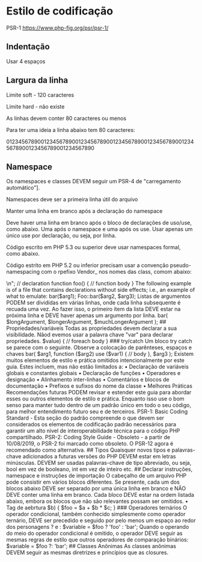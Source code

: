 # Estilo de codificação

PSR-1
https://www.php-fig.org/psr/psr-1/

## Indentação

Usar 4 espaços

## Largura da linha

Limite soft - 120 caracteres

Limite hard - não existe

As linhas devem conter 80 caracteres ou menos

Para ter uma ideia a linha abaixo tem 80 caracteres:

0123456789001234567890012345678900123456789001234567890012345678900123456789001234567890

## Namespace

Os namespaces e classes DEVEM seguir um PSR-4 de "carregamento automático"].

Namespaces deve ser a primeira linha útil do arquivo

Manter uma linha em branco após a declaração do namespace

Deve haver uma linha em branco após o bloco de declarações de uso/use, como abaixo. 
Uma após o namespace e uma após os use. 
Usar apenas um único use por declaração, ou seja, por linha.

Código escrito em PHP 5.3 ou superior deve usar namespaces formal, como abaixo.

Código estrito em PHP 5.2 ou inferior precisam usar a convenção pseudo-namespacing com o rpefixo Vendor_ nos nomes das class, comom abaixo:

<?php
// PHP 5.2.x and earlier:
class Vendor_Model_Foo
{
}

## Classes

O termo class refere-se a todas as classes, interfaces e traits.

Os nomes das classes DEVEM ser declarados em StudlyCaps ou CamelCase, como nos grandes frameworks PHP.
StudlyCaps rpecisa ser entendido como PascalCase. Pascal Case é a prática de escrever palavras compostas ou frases de modo que cada palavra ou abreviatura comece com uma letra maiúscula. Não utiliza espaços nem pontuação.

A chave de abertura da classe deve ter sua própria linha, após a linha de definição da calsse.
A chave de fechamento da classe também precisa ter sua própria linha e vir após o corpo da classe.

## Traits

A palavra-chave use usada dentro das classes para implementar traits DEVE ser declarada na próxima linha após a chave de abertura.

<?php

namespace Vendor\Package;

use Vendor\Package\FirstTrait;

class ClassName
{
    use FirstTrait;
}

Cada trait individual que é importado para uma classe DEVE ser incluído um por linha e cada inclusão DEVE ter sua própria declaração de importação de uso.

<?php

namespace Vendor\Package;

use Vendor\Package\FirstTrait;
use Vendor\Package\SecondTrait;
use Vendor\Package\ThirdTrait;

class ClassName
{
    use FirstTrait;
    use SecondTrait;
    use ThirdTrait;
}

### Extends e implements

Devem vir sempre na mesma linha do nome da classe

<?php
namespace Vendor\Package;

use FooInterface;
use BarClass as Bar;
use OtherVendor\OtherPackage\BazClass;

class Foo extends Bar implements FooInterface
{
    private $name;
    public $sex;
    protected $cpf;

    public function sampleMethod($a, $b = null)
    {
        if ($a === $b) {
            bar();
            return true;
        }
        return false;
    }

    final public static function bar()
    {
        //
    }
}

## Lista de implements

Listas de implements PODEM ser divididas em várias linhas, onde cada linha subsequente é recuada uma vez. Ao fazer isso, o primeiro item da lista DEVE estar na próxima linha e DEVE haver apenas uma interface por linha.

<?php
namespace Vendor\Package;

use FooClass;
use BarClass as Bar;
use OtherVendor\OtherPackage\BazClass;

class ClassName extends ParentClass implements
    \ArrayAccess,
    \Countable,
    \Serializable
{
    // constants, properties, methods
}

Cada classe deve vir em seu arquivo, ou seja, cada arquivo deve conter apenas uma única classe

Exemplo:

ClientController

A chave de abertura para a classe DEVE vir na próxima linha e a chave de fechamento DEVE vir na próxima linha após o corpo. Como na classe acima.

O aprêntese de abertura para métodos DEVE vir na próxima linha e o parêntese de fechamento DEVE vir na próxima linha após o corpo. Como nos métodos acima.

A visibilidade DEVE ser declarada em todas as propriedades e métodos; abstract e final DEVEM ser declarados antes da visibilidade nas propriedades e métodos; static DEVE ser declarado após a visibilidade.

As palavras-chave das estruturas de controle DEVEM ter um espaço após elas e antes das chaves (como no if acima); chamadas de métodos e funções NÃO DEVEM ter.

O parêntese de abertura para estruturas de controle DEVE ficar na mesma linha e o parêntese de fechamento DEVE vir na próxima linha após o corpo. Como acima, no if.
Evitar que blocos de código contíguo se tornem excessivamente longos.

Os parênteses de abertura para estruturas de controle NÃO DEVEM ter um espaço depois deles, e os parênteses de fechamento para estruturas de controle NÃO DEVEM ter um espaço antes. Como acima, no if ($a === $b).

Esta seção do padrão compreende o que deve ser considerado os elementos de codificação padrão necessários para garantir um alto nível de interoperabilidade técnica entre o código PHP compartilhado.


## Constantes de Classes

Precisam ser declaradas com todas em maiúsculas e palavras compostas separadas com sublinhado

Exemplos:

class Foo
{
    const VERSION = '1.0';
    const DATE_APPROVED = '2012-06-01';
}


## Métodos

Todas os métodos devem declarar a sua visibilidade.

Os nomes dos métodos NÃO DEVEM ser prefixados com um único sublinhado para indicar visibilidade protegida ou privada.

Os nomes dos métodos NÃO DEVEM ser declarados com um espaço após o nome do método. A chave de abertura DEVE vir em sua própria linha e a chave de fechamento DEVE vir na próxima linha seguinte ao corpo. NÃO DEVE haver um espaço após o parêntese de abertura, e NÃO DEVE haver um espaço antes do parêntese de fechamento.

    public function fooBarBaz($arg1, $arg2, $arg3 = [])
    {
        // method body
    }

Um arquivo DEVE declarar novos símbolos (classes, funções, constantes, etc.) e não causar nenhum outro efeito colateral, ou DEVE executar lógica com efeitos colaterais, mas NÃO DEVE fazer ambos.

A frase "efeitos colaterais" significa execução de lógica não diretamente relacionada à declaração de classes, funções, constantes, etc., apenas pela inclusão do arquivo.

"Efeitos colaterais" incluem, mas não estão limitados a: geração de saída, uso explícito de require ou include, conectar-se a serviços externos, modificar configurações INI, emitir erros ou exceções, modificar variáveis globais ou estáticas, ler ou gravar em um arquivo e em breve.

A seguir está um exemplo de um arquivo com declarações e efeitos colaterais; ou seja, um exemplo do que evitar:


<?php
// side effect: change ini settings
ini_set('error_reporting', E_ALL);

// side effect: loads a file
include "file.php";

// side effect: generates output
echo "<html>\n";

// declaration
function foo()
{
    // function body
}
The following example is of a file that contains declarations without side effects; i.e., an example of what to emulate:
<?php
// declaration
function foo()
{
    // function body
}

// conditional declaration is *not* a side effect
if (! function_exists('bar')) {
    function bar()
    {
        // function body
    }
}

A ideia é que, quando uma classe é carregada automaticamente, o estado do aplicativo não deve mudar. Qualquer código de modificação de estado (código que realmente executa) deve estar em um conjunto diferente de arquivos.

Isso o torna previsível e força você a manter sua lógica nos métodos de classe e implícita.

Lembre-se de que existem padrões de codificação, então as pessoas codificam em um estilo semelhante. O benefício em adotar um padrão de codificação é que sua base de código é autoconsistente e consistente com outros projetos que seguem as regras.

O PSR-1 segue em grande parte o que todos já estavam fazendo. Se você sentir a necessidade de executar a lógica no mesmo lugar onde uma classe é definida, é muito provável que haja um lugar ou abordagem melhor.

Por último ... não adote o PSR-1 apenas pelo. Se você tiver um motivo válido para não seguir as regras em determinados locais, quebre as regras. Eles não são leis. O bom senso reina supremo.

Fonte: Sou um dos contribuintes desse documento. (Tradução do Stackoverflow)

### Argumentos dos métodos

Na lista de argumentos, NÃO DEVE haver um espaço antes de cada vírgula e DEVE haver um espaço após cada vírgula.

Os argumentos do método com valores padrão DEVEM ir no final da lista de argumentos.

    public function foo($arg1, &$arg2, $arg3 = [])
    {
        // method body
    }

Listas de argumentos PODEM ser divididas em várias linhas, onde cada linha subsequente é recuada uma vez. Ao fazer isso, o primeiro item da lista DEVE estar na próxima linha e DEVE haver apenas um argumento por linha.

Quando a lista de argumentos é dividida em várias linhas, o parêntese de fechamento e a chave de abertura DEVEM ser colocados juntos em sua própria linha com um espaço entre eles.

    public function aVeryLongMethodName(
        ClassTypeHint $arg1,
        &$arg2,
        array $arg3 = []
    ) {
        // method body
    }

## abstract, final, and static

Quando presentes, o abstract e as declarações final DEVEM preceder a declaração de visibilidade.

Quando presente, a declaração static DEVE vir após a declaração de visibilidade.

<?php
namespace Vendor\Package;

abstract class ClassName
{
    protected static $foo;

    abstract protected function zim();

    final public static function bar()
    {
        // method body
    }
}

## Chamada de méodos e funções

Ao fazer uma chamada de método ou de função, NÃO DEVE haver um espaço entre o nome do método ou da função e o parêntese de abertura, NÃO DEVE haver um espaço após o parêntese de abertura e NÃO DEVE haver um espaço antes do parêntese de fechamento. Na lista de argumentos, NÃO DEVE haver um espaço antes de cada vírgula e DEVE haver um espaço após cada vírgula.

<?php
bar();
$foo->bar($arg1);
Foo::bar($arg2, $arg3);

Listas de argumentos PODEM ser divididas em várias linhas, onde cada linha subsequente é recuada uma vez. Ao fazer isso, o primeiro item da lista DEVE estar na próxima linha e DEVE haver apenas um argumento por linha.

<?php
$foo->bar(
    $longArgument,
    $longerArgument,
    $muchLongerArgument
);

## Propriedades/variáveis

Todas as propriedades devem declarar a sua visibilidade.

Nãod evemos usar a palavra chave "var" para declarar propriedades.

<?php

namespace Vendor\Package;

class ClassName
{
    public $foo = null;
    public static int $bar = 0;
}

NÃO DEVE haver mais de uma propriedade declarada por instrução, ou seja, somente uma propriedade por linha.

Os nomes das propriedades NÃO DEVEM ser prefixados com um único sublinhado para indicar visibilidade protegida ou privada.

Este guia evita intencionalmente qualquer recomendação sobre o uso de nomes de propriedade $StudlyCaps, $camelCase ou $under_score.
Qualquer convenção de nomenclatura usada DEVE ser aplicada de forma consistente dentro de um escopo razoável. Esse escopo pode ser no nível do fornecedor, no nível do pacote, no nível da classe ou no nível do método.

Se usar em um escopo a convenção camelCase use em todos os escopos a mesma convenção. A minha preferência é usar tanto para métodos quanto para propriedades o estilo camelCase, assim fica inclusive mais prático e é um estilo muito utilizado.

Exemplos:

private $myDate = '2021-01-22';


## Estruturas de controle

As regras gerais de estilo para estruturas de controle são as seguintes:
     • DEVE haver um espaço após a palavra-chave da estrutura de controle
     • NÃO DEVE haver um espaço após o parêntese de abertura
     • NÃO DEVE haver um espaço antes do parêntese de fechamento
     • DEVE haver um espaço entre o parêntese de fechamento e a chave de abertura
     • O corpo da estrutura DEVE ser indentado uma vez
     • A chave de fechamento DEVE estar na próxima linha após o corpo
O corpo de cada estrutura DEVE ser fechado por chaves. Isso padroniza a aparência das estruturas e reduz a probabilidade de introdução de erros à medida que novas linhas são adicionadas ao corpo.

### if, elseif, else

Uma estrutura if se parece com o seguinte. Observe a colocação de parênteses, espaços e colchetes; e que else e elseif estão na mesma linha que a chave de fechamento do corpo anterior.

<?php
if ($expr1) {
    // if body
} elseif ($expr2) {
    // elseif body
} else {
    // else body;
}

A palavra-chave elseif DEVE ser usada em vez de else se for assim que todas as palavras-chave de controle se parecem únicas.

### switch, case

Uma estrutura de switch se parece com a seguinte. Observe a colocação de parênteses, espaços e colchetes. A instrução case DEVE ser recuada uma vez a partir do switch, e a palavra-chave break (ou outra palavra-chave de terminação) DEVE ser recuada no mesmo nível do corpo do case. DEVE haver um comentário como // sem interrupção quando a falha for intencional em um corpo de caso não vazio.

<?php
switch ($expr) {
    case 0:
        echo 'First case, with a break';
        break;
    case 1:
        echo 'Second case, which falls through';
        // no break
    case 2:
    case 3:
    case 4:
        echo 'Third case, return instead of break';
        return;
    default:
        echo 'Default case';
        break;
}

### while, do while

Uma instrução while se parece com o seguinte. Observe a colocação de parênteses, espaços e chaves.

<?php
while ($expr) {
    // structure body
}

Da mesma forma, uma instrução do while se parece com o seguinte. Observe a colocação de parênteses, espaços e chaves.

<?php
do {
    // structure body;
} while ($expr);

### for

Uma instrução for se parece com o seguinte. Observe a colocação de parênteses, espaços e chaves.

<?php
for ($i = 0; $i < 10; $i++) {
    // for body
}

### foreach

Uma declaração foreach se parece com o seguinte. Observe a colocação de parênteses, espaços e chaves.

<?php
foreach ($iterable as $key => $value) {
    // foreach body
}

### try/catch

Um bloco try catch se parece com o seguinte. Observe a colocação de parênteses, espaços e chaves

<?php
try {
    // try body
} catch (FirstExceptionType $e) {
    // catch body
} catch (OtherExceptionType $e) {
    // catch body
}

## Closures

As closures/fechamentos DEVEM ser declaradas com um espaço após a palavra-chave de função e um espaço antes e depois da palavra-chave de uso.

A chave de abertura DEVE vir na mesma linha e a chave de fechamento DEVE vir na próxima linha após o corpo.

NÃO DEVE haver um espaço após o parêntese de abertura da lista de argumentos ou lista de variáveis, e NÃO DEVE haver um espaço antes do parêntese de fechamento da lista de argumentos ou lista de variáveis.

Na lista de argumentos e na lista de variáveis, NÃO DEVE haver um espaço antes de cada vírgula e DEVE haver um espaço após cada vírgula.

Argumentos de fechamento com valores padrão DEVEM ser colocados no final da lista de argumentos.

Uma declaração de closure se parece com o seguinte. Observe a colocação de parênteses, vírgulas, espaços e chaves:

<?php
$closureWithArgs = function ($arg1, $arg2) {
    // body
};

$closureWithArgsAndVars = function ($arg1, $arg2) use ($var1, $var2) {
    // body
};

Listas de argumentos e listas de variáveis PODEM ser divididas em várias linhas, onde cada linha subsequente é recuada uma vez. Ao fazer isso, o primeiro item da lista DEVE estar na próxima linha e DEVE haver apenas um argumento ou variável por linha.

Quando a lista final (seja de argumentos ou variáveis) é dividida em várias linhas, o parêntese de fechamento e a chave de abertura DEVEM ser colocados juntos em sua própria linha com um espaço entre eles.

A seguir estão exemplos de encerramentos com e sem listas de argumentos e listas de variáveis divididas em várias linhas.

<?php
$longArgs_noVars = function (
    $longArgument,
    $longerArgument,
    $muchLongerArgument
) {
    // body
};

$noArgs_longVars = function () use (
    $longVar1,
    $longerVar2,
    $muchLongerVar3
) {
    // body
};

$longArgs_longVars = function (
    $longArgument,
    $longerArgument,
    $muchLongerArgument
) use (
    $longVar1,
    $longerVar2,
    $muchLongerVar3
) {
    // body
};

$longArgs_shortVars = function (
    $longArgument,
    $longerArgument,
    $muchLongerArgument
) use ($var1) {
    // body
};

$shortArgs_longVars = function ($arg) use (
    $longVar1,
    $longerVar2,
    $muchLongerVar3
) {
    // body
};

Observe que as regras de formatação também se aplicam quando o encerramento é usado diretamente em uma função ou chamada de método como um argumento.

<?php
$foo->bar(
    $arg1,
    function ($arg2) use ($var1) {
        // body
    },
    $arg3
);

Existem muitos elementos de estilo e prática omitidos intencionalmente por este guia. Estes incluem, mas não estão limitados a:
     • Declaração de variáveis globais e constantes globais
     • Declaração de funções
     • Operadores e designação
     • Alinhamento inter-linhas
     • Comentários e blocos de documentação
     • Prefixos e sufixos do nome da classe
     • Melhores Práticas
Recomendações futuras PODEM revisar e estender este guia para abordar esses ou outros elementos de estilo e prática.
Enquanto isso use o bom senso para manter tudo dentro de um padrão único em todo o seu código, para melhor entendimento futuro seu e de terceiros.


PSR-1: Basic Coding Standard - Esta seção do padrão compreende o que devem ser considerados os elementos de codificação padrão necessários para garantir um alto nível de interoperabilidade técnica para o código PHP compartilhado.

PSR-2: Coding Style Guide - Obsoleto - a partir de 10/08/2019, o PSR-2 foi marcado como obsoleto. O PSR-12 agora é recomendado como alternativa.

## Tipos

Quaisquer novos tipos e palavras-chave adicionados a futuras versões do PHP DEVEM estar em letras minúsculas.

DEVEM ser usadas palavras-chave de tipo abreviado, ou seja, bool em vez de booleano, int em vez de inteiro etc.

## Declarar instruções, namespace e instruções de importação

O cabeçalho de um arquivo PHP pode consistir em vários blocos diferentes. Se presente, cada um dos blocos abaixo DEVE ser separado por uma única linha em branco e NÃO DEVE conter uma linha em branco. Cada bloco DEVE estar na ordem listada abaixo, embora os blocos que não são relevantes possam ser omitidos.
    • Tag de aebrtura <?php.
    • Docblock em nível de arquivo.
    • Uma ou mais declaração de declarações.
    • A declaração de namespace do arquivo.
    • Uma ou mais instruções de importação de uso baseado em classe.
    • Uma ou mais instruções de importação de uso baseado em função.
    • Uma ou mais instruções de importação de uso com base em constantes.
    • O restante do código no arquivo.

Quando um arquivo contém uma mistura de HTML e PHP, qualquer uma das seções acima ainda pode ser usada. Nesse caso, eles DEVEM estar presentes na parte superior do arquivo, mesmo que o restante do código consista em uma tag de fechamento do PHP e, em seguida, uma mistura de HTML e PHP.

Quando a tag de abertura <?php está na primeira linha do arquivo, ela DEVE estar em sua própria linha sozinha, sem outras instruções, a menos que seja um arquivo contendo marcação fora das tags de abertura e fechamento do PHP.

As instruções de importação nunca DEVEM começar com uma barra invertida, pois devem ser sempre totalmente qualificadas.

O exemplo a seguir ilustra uma lista completa de todos os blocos:

<?php

/**
 * This file contains an example of coding styles.
 */

declare(strict_types=1);

namespace Vendor\Package;

use Vendor\Package\{ClassA as A, ClassB, ClassC as C};
use Vendor\Package\SomeNamespace\ClassD as D;
use Vendor\Package\AnotherNamespace\ClassE as E;

use function Vendor\Package\{functionA, functionB, functionC};
use function Another\Vendor\functionD;

use const Vendor\Package\{CONSTANT_A, CONSTANT_B, CONSTANT_C};
use const Another\Vendor\CONSTANT_D;

/**
 * FooBar is an example class.
 */
class FooBar
{
    // ... additional PHP code ...
}

Namespaces compostos com uma profundidade de mais de dois NÃO DEVEM ser usados. Portanto, o seguinte é a profundidade máxima de composição permitida:

<?php

use Vendor\Package\SomeNamespace\{
    SubnamespaceOne\ClassA,
    SubnamespaceOne\ClassB,
    SubnamespaceTwo\ClassY,
    ClassZ,
};

E o seguinte não seria permitido:

<?php

use Vendor\Package\SomeNamespace\{
    SubnamespaceOne\AnotherNamespace\ClassA,
    SubnamespaceOne\ClassB,
    ClassZ,
};

## Operadores

As regras de estilo para operadores são agrupadas por aridade (o número de operandos que eles aceitam).

Quando o espaço é permitido ao redor de um operador, vários espaços PODEM ser usados para fins de legibilidade.

Todos os operadores não descritos aqui são deixados indefinidos.

### Operador unário

Os operadores de incremento/decremento NÃO DEVEM ter nenhum espaço entre o operador e o operando.

$i++;
++$j;

Cast de Operadores de tipo NÃO DEVEM ter nenhum espaço entre parênteses:

$intValue = (int) $input;

### Operadores binários

Todos os operadores de aritmética binária, de comparação, de atribuição, bit a bit, lógico, string e de tipo DEVEM ser precedidos e seguidos por pelo menos um espaço:

if ($a === $b) {
    $foo = $bar ?? $a ?? $b;
} elseif ($a > $b) {
    $foo = $a + $b * $c;
}

### Operadores ternários

O operador condicional, também conhecido simplesmente como operador ternário, DEVE ser precedido e seguido por pelo menos um espaço ao redor dos personagens ? e :

$variable = $foo ? 'foo' : 'bar';

Quando o operando do meio do operador condicional é omitido, o operador DEVE seguir as mesmas regras de estilo que outros operadores de comparação binários:

$variable = $foo ?: 'bar';


## Classes Anônimas

As classes anônimas DEVEM seguir as mesmas diretrizes e princípios que as closures.

<?php

$instance = new class {};

<?php

// Brace on the same line
$instance = new class extends \Foo implements \HandleableInterface {
    // Class content
};

// Brace on the next line
$instance = new class extends \Foo implements
    \ArrayAccess,
    \Countable,
    \Serializable
{
    // Class content
};


